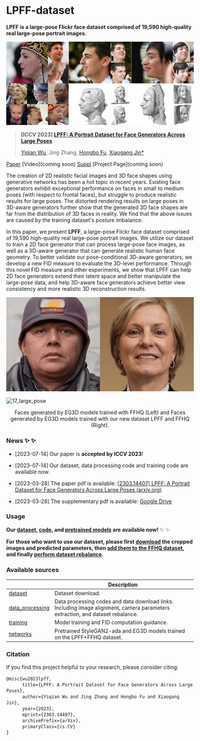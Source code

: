 # LPFF-dataset
**LPFF is a large-pose Flickr face dataset comprised of 19,590 high-quality real large-pose portrait images.**

![teaser1](./images/teaser1.png)



> **[ICCV 2023] [LPFF: A Portrait Dataset for Face Generators Across Large Poses]()**
>
> [Yiqian Wu](https://onethousandwu.com/), Jing Zhang, [Hongbo Fu](http://sweb.cityu.edu.hk/hongbofu/publications.html), [Xiaogang Jin*](http://www.cad.zju.edu.cn/home/jin)

[Paper](https://arxiv.org/abs/2303.14407)              [Video](coming soon)               [Suppl](https://drive.google.com/file/d/1Xktg7oqMMNN9hqGYva3BBTJoux17y2SR/view?usp=sharing)               [Project Page](coming soon)



The creation of 2D realistic facial images and 3D face shapes using generative networks has been a hot topic in recent years. Existing face generators exhibit exceptional performance on faces in small to medium poses (with respect to frontal faces), but struggle to produce realistic results for large poses. The distorted rendering results on large poses in 3D-aware generators further show that the generated 3D face shapes are far from the distribution of 3D faces in reality. We find that the above issues are caused by the training dataset's posture imbalance. 

In this paper, we present **LPFF**, a large-pose Flickr face dataset comprised of 19,590 high-quality real large-pose portrait images. We utilize our dataset to train a 2D face generator that can process large-pose face images, as well as a 3D-aware generator that can generate realistic human face geometry. To better validate our pose-conditional 3D-aware generators, we develop a new FID measure to evaluate the 3D-level performance. Through this novel FID measure and other experiments, we show that LPFF can help 2D face generators extend their latent space and better manipulate the large-pose data, and help 3D-aware face generators achieve better view consistency and more realistic 3D reconstruction results.



![17](./images/17.gif)

![17_large_pose](./images/17_large_pose.gif)

<center>Faces generated by EG3D models trained with FFHQ (Left) and Faces generated by EG3D models trained with our new dataset LPFF and FFHQ (Right).</center>

### News  ✨ ✨ 

- [2023-07-14] Our paper is **accepted by ICCV 2023**!
- [2023-07-14] Our dataset, data processing code and training code are available now.

- [2023-03-28] The paper pdf is available: [[2303.14407\] LPFF: A Portrait Dataset for Face Generators Across Large Poses (arxiv.org)](https://arxiv.org/abs/2303.14407)
- [2023-03-28] The supplementary pdf is available: [Google Drive](https://drive.google.com/file/d/1Xktg7oqMMNN9hqGYva3BBTJoux17y2SR/view?usp=sharing)





### Usage

**Our [dataset](https://github.com/oneThousand1000/LPFF-dataset/tree/main/dataset_download), [code](https://github.com/oneThousand1000/LPFF-dataset/tree/main/data_processing), and [pretrained models](https://github.com/oneThousand1000/LPFF-dataset/tree/main/networks) are available now!** ✨ ✨ 

**For those who want to use our dataset, please first [download](https://github.com/oneThousand1000/LPFF-dataset/tree/main/dataset_download) the cropped images and predicted parameters, then [add them to the FFHQ dataset](https://github.com/oneThousand1000/LPFF-dataset-debug-version/tree/main/data_processing#step2-eg3d-and-stylegan-datasets), and finally [perform dataset rebalance](https://github.com/oneThousand1000/LPFF-dataset/tree/main/data_processing#step-3-data-distribution-analysis-and-dataset-rebalance).**



### Available sources

|                                                              | Description                                                  |
| ------------------------------------------------------------ | ------------------------------------------------------------ |
| [dataset](https://github.com/oneThousand1000/LPFF-dataset/tree/main/dataset_download) | Dataset download.                                            |
| [data_processing](https://github.com/oneThousand1000/LPFF-dataset/tree/main/data_processing) | Data processing codes and data download links. Including image alignment, camera parameters extraction, and dataset rebalance. |
| [training](https://github.com/oneThousand1000/LPFF-dataset/tree/main/training) | Model training and FID computation guidance.                 |
| [networks](https://github.com/oneThousand1000/LPFF-dataset/tree/main/networks) | Pretrained StyleGAN2-ada and EG3D models trained on the LPFF+FFHQ  dataset. |



 

### Citation

If you find this project helpful to your research, please consider citing:

```
@misc{wu2023lpff,
      title={LPFF: A Portrait Dataset for Face Generators Across Large Poses}, 
      author={Yiqian Wu and Jing Zhang and Hongbo Fu and Xiaogang Jin},
      year={2023},
      eprint={2303.14407},
      archivePrefix={arXiv},
      primaryClass={cs.CV}
}
```

